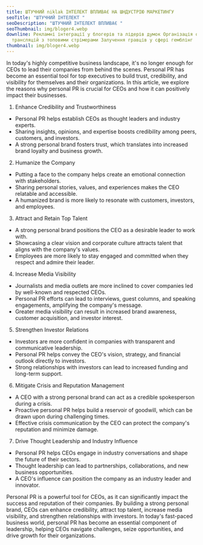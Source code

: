 ```yaml
---
title: ШТУЧНИЙ niklak ІНТЕЛЕКТ ВПЛИВАЄ НА ШНДУСТРІЮ МАРКЕТИНГУ
seoTitle: "ШТУЧНИЙ ІНТЕЛЕКТ "
seoDescription: "ШТУЧНИЙ ІНТЕЛЕКТ ВПЛИВАЄ "
seoThumbnail: img/bloger4.webp
downline: Рекламні інтеграції у блогерів та лідерів думок Організація онлайн
  трансляцій з топовими стрімерами Залучення гравців у сфері гемблінг
thumbnail: img/bloger4.webp
---
```

In today's highly competitive business landscape, it's no longer enough for CEOs to lead their companies from behind the scenes. Personal PR has become an essential tool for top executives to build trust, credibility, and visibility for themselves and their organizations. In this article, we explore the reasons why personal PR is crucial for CEOs and how it can positively impact their businesses.

1. Enhance Credibility and Trustworthiness

* Personal PR helps establish CEOs as thought leaders and industry experts.
* Sharing insights, opinions, and expertise boosts credibility among peers, customers, and investors.
* A strong personal brand fosters trust, which translates into increased brand loyalty and business growth.

2. Humanize the Company

* Putting a face to the company helps create an emotional connection with stakeholders.
* Sharing personal stories, values, and experiences makes the CEO relatable and accessible.
* A humanized brand is more likely to resonate with customers, investors, and employees.

3. Attract and Retain Top Talent

* A strong personal brand positions the CEO as a desirable leader to work with.
* Showcasing a clear vision and corporate culture attracts talent that aligns with the company's values.
* Employees are more likely to stay engaged and committed when they respect and admire their leader.

4. Increase Media Visibility

* Journalists and media outlets are more inclined to cover companies led by well-known and respected CEOs.
* Personal PR efforts can lead to interviews, guest columns, and speaking engagements, amplifying the company's message.
* Greater media visibility can result in increased brand awareness, customer acquisition, and investor interest.

5. Strengthen Investor Relations

* Investors are more confident in companies with transparent and communicative leadership.
* Personal PR helps convey the CEO's vision, strategy, and financial outlook directly to investors.
* Strong relationships with investors can lead to increased funding and long-term support.

6. Mitigate Crisis and Reputation Management

* A CEO with a strong personal brand can act as a credible spokesperson during a crisis.
* Proactive personal PR helps build a reservoir of goodwill, which can be drawn upon during challenging times.
* Effective crisis communication by the CEO can protect the company's reputation and minimize damage.

7. Drive Thought Leadership and Industry Influence

* Personal PR helps CEOs engage in industry conversations and shape the future of their sectors.
* Thought leadership can lead to partnerships, collaborations, and new business opportunities.
* A CEO's influence can position the company as an industry leader and innovator.

Personal PR is a powerful tool for CEOs, as it can significantly impact the success and reputation of their companies. By building a strong personal brand, CEOs can enhance credibility, attract top talent, increase media visibility, and strengthen relationships with investors. In today's fast-paced business world, personal PR has become an essential component of leadership, helping CEOs navigate challenges, seize opportunities, and drive growth for their organizations.